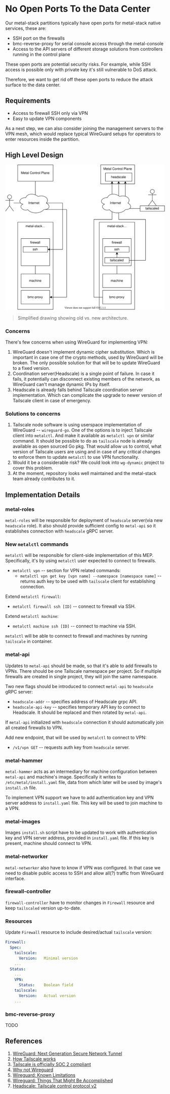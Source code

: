 # No Open Ports To the Data Center

Our metal-stack partitions typically have open ports for metal-stack native services, these are:

- SSH port on the firewalls
- bmc-reverse-proxy for serial console access through the metal-console
- Access to the API servers of different storage solutions from controllers running in the control plane

These open ports are potential security risks. For example, while SSH access is possible only with private key it's still vulnerable to DoS attack.

Therefore, we want to get rid off these open ports to reduce the attack surface to the data center.

## Requirements

- Access to firewall SSH only via VPN
- Easy to update VPN components

As a next step, we can also consider joining the management servers to the VPN mesh, which would replace typical WireGuard setups for operators to enter resources inside the partition.

## High Level Design

![Architecture](./architecture.drawio.svg)

> Simplified drawing showing old vs. new architecture.

### Concerns

There's few concerns when using WireGuard for implementing VPN:

1. WireGuard doesn't implement dynamic cipher substitution. Which is important in case one of the crypto methods, used by WireGuard will be broken. The only possible solution for that will be to update WireGuard to a fixed version.
2. Coordination server(Headscale) is a single point of failure. In case it fails, it potentially can disconnect existing members of the network, as WireGuard can't manage dynamic IPs by itself.
3. Headscale is already falls behind Tailscale coordination server implementation. Which can complicate the upgrade to newer version of Tailscale client in case of emergency.

### Solutions to concerns

1. Tailscale node software is using userspace implementation of WireGuard -- `wireguard-go`. One of the options is to inject Tailscale client into `metalctl`. And make it available as `metalctl vpn` or similar command. It should be possible to do as `tailscale` node is already available as open sourced Go pkg. That would allow us to control, what version of Tailscale users are using and in case of any critical changes to enforce them to update `metalctl` to use VPN functionality.
2. Would it be a considerable risk? We could look into `wg-dynamic` project to cover this problem.
3. At the moment, repository looks well maintained and the metal-stack team already contributes to it.

## Implementation Details

### metal-roles

`metal-roles` will be responsible for deployment of `headscale` server(via new `headscale` role). It also should provide sufficient config to `metal-api` so it establishes connection with `headscale` gRPC server.

### New `metalctl` commands

`metalctl` will be responsible for client-side implementation of this MEP. Specifically, it's by using `metalctl` user expected to connect to firewalls.

- `metalctl vpn` -- section for VPN related commands:
  - `metalctl vpn get key [vpn name] --namespace [namespace name]` -- returns auth key to be used with `tailscale` client for establishing connection.

Extend `metalctl firewall`:

- `metalctl firewall ssh [ID]` -- connect to firewall via SSH.

Extend `metalctl machine`:

- `metalctl machine ssh [ID]` -- connect to machine via SSH.

`metalctl` will be able to connect to firewall and machines by running `tailscale` in container.

### metal-api

Updates to `metal-api` should be made, so that it's able to add firewalls to VPNs. There should be one Tailscale namespace per project. So if multiple firewalls are created in single project, they will join the same namespace.

Two new flags should be introduced to connect `metal-api` to `headscale` gRPC server:

- `headscale-addr` -- specifies address of Headscale grpc API.
- `headscale-api-key` -- specifies temporary API key to connect to Headscale. It should be replaced and then rotated by `metal-api`.

If `metal-api` initialized with `headscale` connection it should automatically join all created firewalls to VPN.

Add new endpoint, that will be used by `metalctl` to connect to VPN:

- `/v1/vpn GET` -- requests auth key from `headscale` server.

### metal-hammer

`metal-hammer` acts as an intermediary for machine configuration between `metal-api` and machine's image. Specifically it writes to `/etc/metal/install.yaml` file, data from which later will be used by image's `install.sh` file.

To implement VPN support we have to add authentication key and VPN server address to `install.yaml` file. This key will be used to join machine to a VPN.

### metal-images

Images `install.sh` script have to be updated to work with authentication key and VPN server address, provided in `install.yaml` file. If this key is present, machine should connect to VPN.

### metal-networker

`metal-networker` also have to know if VPN was configured. In that case we need to disable public access to SSH and allow all(?) traffic from WireGuard interface.

### firewall-controller

`firewall-controller` have to monitor changes in `Firewall` resource and keep `tailscaled` version up-to-date.

### Resources

Update `Firewall` resource to include desired/actual `tailscale` version:

```yaml
Firewall:
  Spec:
    tailscale:
      Version:   Minimal version
    ...
  Status:
    ...
    VPN:
      Status:    Boolean field
    tailscale:
      Version:   Actual version
    ...
```

### bmc-reverse-proxy

TODO

## References

1. [WireGuard: Next Generation Secure Network Tunnel](https://www.youtube.com/watch?v=88GyLoZbDNw)
2. [How Tailscale works](https://tailscale.com/blog/how-tailscale-works)
3. [Tailscale is officially SOC 2 compliant](https://tailscale.com/blog/soc2)
4. [Why not Wireguard](https://www.ipfire.org/blog/why-not-wireguard)
5. [Wireguard: Known Limitations](https://www.wireguard.com/known-limitations/)
6. [Wireguard: Things That Might Be Accomplished](https://www.wireguard.com/todo/)
7. [Headscale: Tailscale control protocol v2](https://github.com/juanfont/headscale/issues/526)
